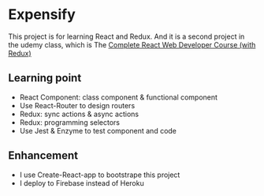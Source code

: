 # Expensify

This project is for learning React and Redux. And it is a second project in the udemy class, which is The [Complete React Web Developer Course (with Redux)](https://www.udemy.com/react-2nd-edition/)

## Learning point
* React Component: class component & functional component
* Use React-Router to design routers
* Redux: sync actions & async actions
* Redux: programming selectors
* Use Jest & Enzyme to test component and code

## Enhancement
* I use Create-React-app to bootstrape this project
* I deploy to Firebase instead of Heroku
